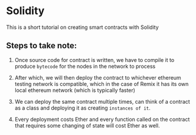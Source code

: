 # Solidity

This is a short tutorial on creating smart contracts with Solidity


## Steps to take note:
1. Once source code for contract is written, we have to compile it to produce `bytecode` 
for the nodes in the network to process

2. After which, we will then deploy the contract to whichever ethereum testing network is compatible,
which in the case of Remix it has its own local ethereum network (which is typically faster)

3. We can deploy the same contract multiple times, can think of a contract as a class and deploying
it as creating `instances of it`.

4. Every deployment costs Ether and every function called on the contract that requires
some changing of state will cost Ether as well.
